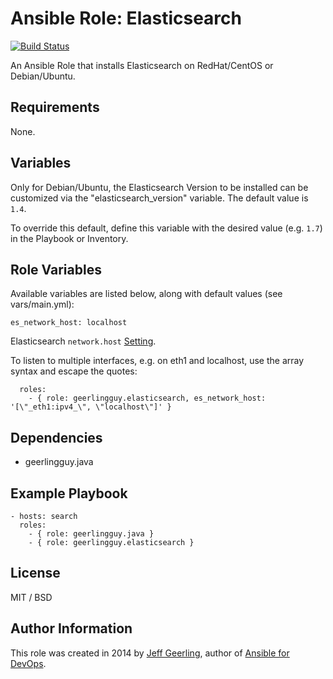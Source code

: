 # Ansible Role: Elasticsearch

[![Build Status](https://travis-ci.org/geerlingguy/ansible-role-elasticsearch.svg?branch=master)](https://travis-ci.org/geerlingguy/ansible-role-elasticsearch)

An Ansible Role that installs Elasticsearch on RedHat/CentOS or Debian/Ubuntu.

## Requirements

None.

## Variables

Only for Debian/Ubuntu, the Elasticsearch Version to be installed can be customized via the
"elasticsearch_version" variable. The default value is `1.4`.

To override this default, define this variable with the desired value (e.g. `1.7`)
in the Playbook or Inventory.

## Role Variables

Available variables are listed below, along with default values (see vars/main.yml):

```
es_network_host: localhost
```

Elasticsearch `network.host`
[Setting](https://www.elastic.co/guide/en/elasticsearch/reference/current/modules-network.html).

To listen to multiple interfaces, e.g. on eth1 and localhost, use the
array syntax and escape the quotes:

```
  roles:
    - { role: geerlingguy.elasticsearch, es_network_host: '[\"_eth1:ipv4_\", \"localhost\"]' }
```

## Dependencies

  - geerlingguy.java

## Example Playbook

    - hosts: search
      roles:
        - { role: geerlingguy.java }
        - { role: geerlingguy.elasticsearch }

## License

MIT / BSD

## Author Information

This role was created in 2014 by [Jeff Geerling](http://jeffgeerling.com/), author of [Ansible for DevOps](http://ansiblefordevops.com/).
